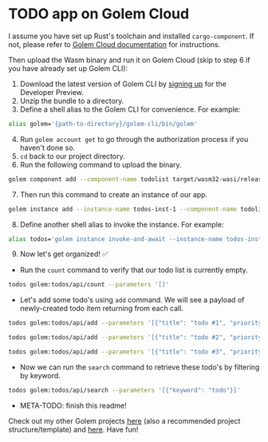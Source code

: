 # TODO app on Golem Cloud

I assume you have set up Rust's toolchain and installed `cargo-component`. If not, please refer to [Golem Cloud documentation](https://www.golem.cloud/learn/rust) for instructions.

Then upload the Wasm binary and run it on Golem Cloud (skip to step 6 if you have already set up Golem CLI):

1. Download the latest version of Golem CLI by [signing up](https://www.golem.cloud/sign-up) for the Developer Preview.
2. Unzip the bundle to a directory.
3. Define a shell alias to the Golem CLI for convenience. For example:

  ```bash
  alias golem='{path-to-directory}/golem-cli/bin/golem'
  ```

4. Run `golem account get` to go through the authorization process if you haven't done so.
5. `cd` back to our project directory.
6. Run the following command to upload the binary.

  ```bash
  golem component add --component-name todolist target/wasm32-wasi/release/todos.wasm
  ```

7. Then run this command to create an instance of our app.

  ```bash
  golem instance add --instance-name todos-inst-1 --component-name todolist
  ```

8. Define another shell alias to invoke the instance. For example:

  ```bash
  alias todos='golem instance invoke-and-await --instance-name todos-inst-1 --component-name todolist --function $*'
  ```

9. Now let's get organized! ✅

  * Run the `count` command to verify that our todo list is currently empty.

  ```bash
  todos golem:todos/api/count --parameters '[]'
  ```

  * Let's add some todo's using `add` command. We will see a payload of newly-created todo item returning from each call.

  ```bash
  todos golem:todos/api/add --parameters '[{"title": "todo #1", "priority": "low", "deadline": null}]'

  todos golem:todos/api/add --parameters '[{"title": "todo #2", "priority": "high", "deadline": "2022-06-18 13"}]'

  todos golem:todos/api/add --parameters '[{"title": "todo #3", "priority": "medium", "deadline": "2023-06-19 08"}]'
  ```

  * Now we can run the `search` command to retrieve these todo's by filtering by keyword.

  ```bash
  todos golem:todos/api/search --parameters '[{"keyword": "todo"}]'
  ```

  * META-TODO: finish this readme!

Check out my other Golem projects [here](https://github.com/ithinkicancode/golem-fibonacci) (also a recommended project structure/template) and [here](https://github.com/ithinkicancode/golem-wordle). Have fun!
